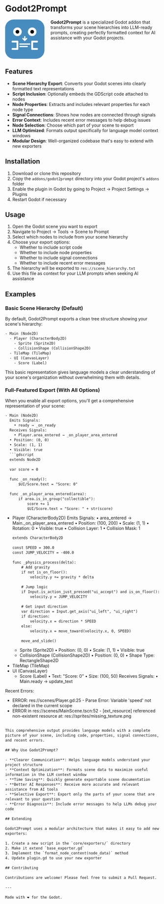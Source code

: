 # Godot2Prompt

<img src="icon.svg" width="128" height="128" align="left" style="margin-right: 20px;">

**Godot2Prompt** is a specialized Godot addon that transforms your scene hierarchies into LLM-ready prompts, creating perfectly formatted context for AI assistance with your Godot projects.

<br clear="left"/>

## Features

- **Scene Hierarchy Export**: Converts your Godot scenes into clearly formatted text representations
- **Script Inclusion**: Optionally embeds the GDScript code attached to nodes
- **Node Properties**: Extracts and includes relevant properties for each node type
- **Signal Connections**: Shows how nodes are connected through signals
- **Error Context**: Includes recent error messages to help debug issues
- **Node Selection**: Choose which part of your scene to export
- **LLM Optimized**: Formats output specifically for language model context windows
- **Modular Design**: Well-organized codebase that's easy to extend with new exporters

## Installation

1. Download or clone this repository
2. Copy the `addons/godot2prompt` directory into your Godot project's `addons` folder
3. Enable the plugin in Godot by going to Project → Project Settings → Plugins
4. Restart Godot if necessary

## Usage

1. Open the Godot scene you want to export
2. Navigate to Project → Tools → Scene to Prompt
3. Select which nodes to include from your scene hierarchy
4. Choose your export options:
   - Whether to include script code
   - Whether to include node properties
   - Whether to include signal connections
   - Whether to include recent error messages
5. The hierarchy will be exported to `res://scene_hierarchy.txt`
6. Use this file as context for your LLM prompts when seeking AI assistance

## Examples

### Basic Scene Hierarchy (Default)

By default, Godot2Prompt exports a clean tree structure showing your scene's hierarchy:

```
- Main (Node2D)
  - Player (CharacterBody2D)
    - Sprite (Sprite2D)
    - CollisionShape (CollisionShape2D)
  - TileMap (TileMap)
  - UI (CanvasLayer)
    - Score (Label)
```

This basic representation gives language models a clear understanding of your scene's organization without overwhelming them with details.

### Full-Featured Export (With All Options)

When you enable all export options, you'll get a comprehensive representation of your scene:

```
- Main (Node2D)
  Emits Signals:
    • ready → _on_ready
  Receives Signals:
    • Player.area_entered → _on_player_area_entered
  • Position: (0, 0)
  • Scale: (1, 1)
  • Visible: true
  ```gdscript
  extends Node2D

  var score = 0

  func _on_ready():
      $UI/Score.text = "Score: 0"

  func _on_player_area_entered(area):
      if area.is_in_group("collectible"):
          score += 1
          $UI/Score.text = "Score: " + str(score)
  ```
  - Player (CharacterBody2D)
    Emits Signals:
      • area_entered → Main._on_player_area_entered
    • Position: (100, 200)
    • Scale: (1, 1)
    • Rotation: 0
    • Visible: true
    • Collision Layer: 1
    • Collision Mask: 1
    ```gdscript
    extends CharacterBody2D

    const SPEED = 300.0
    const JUMP_VELOCITY = -400.0

    func _physics_process(delta):
        # Add gravity
        if not is_on_floor():
            velocity.y += gravity * delta

        # Jump logic
        if Input.is_action_just_pressed("ui_accept") and is_on_floor():
            velocity.y = JUMP_VELOCITY

        # Get input direction
        var direction = Input.get_axis("ui_left", "ui_right")
        if direction:
            velocity.x = direction * SPEED
        else:
            velocity.x = move_toward(velocity.x, 0, SPEED)

        move_and_slide()
    ```
    - Sprite (Sprite2D)
      • Position: (0, 0)
      • Scale: (1, 1)
      • Visible: true
    - CollisionShape (CollisionShape2D)
      • Position: (0, 0)
      • Shape Type: RectangleShape2D
  - TileMap (TileMap)
  - UI (CanvasLayer)
    - Score (Label)
      • Text: "Score: 0"
      • Size: (100, 50)
      Receives Signals:
        • Main.ready → update_text

Recent Errors:
- ERROR: res://scenes/Player.gd:25 - Parse Error: Variable 'speed' not declared in the current scope
- ERROR in res://scenes/MainScene.tscn:52 - [ext_resource] referenced non-existent resource at: res://sprites/missing_texture.png
```

This comprehensive output provides language models with a complete picture of your scene, including code, properties, signal connections, and recent errors.

## Why Use Godot2Prompt?

- **Clearer Communication**: Helps language models understand your project structure
- **Context Optimization**: Formats scene data to maximize useful information in the LLM context window
- **Time Saving**: Quickly generate exportable scene documentation
- **Better AI Responses**: Receive more accurate and relevant assistance from AI tools
- **Selective Export**: Export only the parts of your scene that are relevant to your question
- **Error Diagnosis**: Include error messages to help LLMs debug your code

## Extending

Godot2Prompt uses a modular architecture that makes it easy to add new exporters:

1. Create a new script in the `core/exporters/` directory
2. Make it extend `base_exporter.gd`
3. Implement the `format_node_content(node_data)` method
4. Update plugin.gd to use your new exporter

## Contributing

Contributions are welcome! Please feel free to submit a Pull Request.

---

Made with ❤️ for the Godot.
